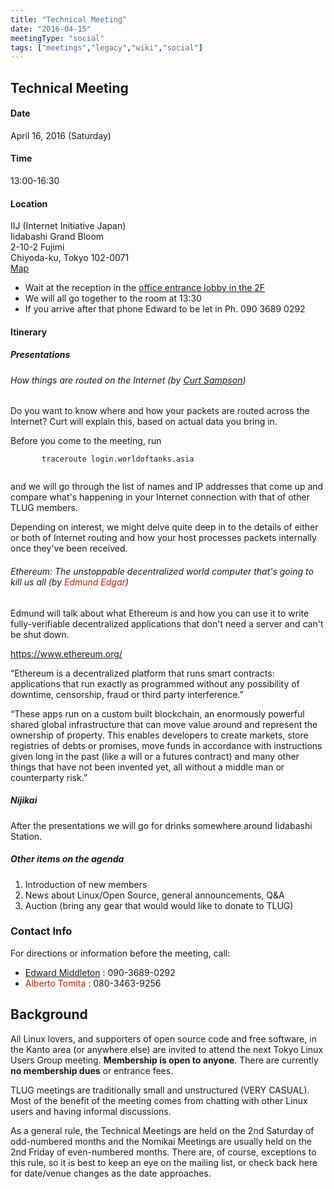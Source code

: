 ```yaml
---
title: "Technical Meeting"
date: "2016-04-15"
meetingType: "social"
tags: ["meetings","legacy","wiki","social"]
---
```


<h2 id="technical_meeting">Technical Meeting</h2>
<h4 id="date">Date</h4>
<p>April 16, 2016 (Saturday)</p>
<h4 id="time">Time</h4>
<p>13:00-16:30</p>
<h4 id="location">Location</h4>
<p>IIJ (Internet Initiative Japan)<br />
Iidabashi Grand Bloom<br />
2-10-2 Fujimi<br />
Chiyoda-ku, Tokyo 102-0071<br />
<a href="http://www.iij.ad.jp/en/company/about/map/head-office.html">Map</a></p>
<ul>
<li>Wait at the reception in the <a href="http://iidabashi-gb.jp/floor/index.html">office entrance lobby in the 2F</a></li>
<li>We will all go together to the room at 13:30</li>
<li>If you arrive after that phone Edward to be let in Ph. 090 3689 0292</li>
</ul>
<h4 id="itinerary">Itinerary</h4>
<h5 id="presentations">Presentations</h5>
<h6 id="how_things_are_routed_on_the_internet_by_curt_sampson">How things are routed on the Internet (by <a href="./Curt_Sampson">Curt Sampson</a>)</h6>
<p>Do you want to know where and how your packets are routed across the Internet? Curt will explain this, based on actual data you bring in.</p>
<p>Before you come to the meeting, run</p>
<p><code>       traceroute login.worldoftanks.asia</code><br />
<code>   </code></p>
<p>and we will go through the list of names and IP addresses that come up and compare what's happening in your Internet connection with that of other TLUG members.</p>
<p>Depending on interest, we might delve quite deep in to the details of either or both of Internet routing and how your host processes packets internally once they've been received.</p>
<h6 id="ethereum_the_unstoppable_decentralized_world_computer_thats_going_to_kill_us_all_by_edmund_edgar">Ethereum: The unstoppable decentralized world computer that's going to kill us all (by <font color="#CC2200">Edmund Edgar</font>)</h6>
<p>Edmund will talk about what Ethereum is and how you can use it to write fully-verifiable decentralized applications that don't need a server and can't be shut down.</p>
<p><a href="https://www.ethereum.org/">https://www.ethereum.org/</a></p>
<p>“Ethereum is a decentralized platform that runs smart contracts: applications that run exactly as programmed without any possibility of downtime, censorship, fraud or third party interference.”</p>
<p>“These apps run on a custom built blockchain, an enormously powerful shared global infrastructure that can move value around and represent the ownership of property. This enables developers to create markets, store registries of debts or promises, move funds in accordance with instructions given long in the past (like a will or a futures contract) and many other things that have not been invented yet, all without a middle man or counterparty risk.”</p>
<h5 id="nijikai">Nijikai</h5>
<p>After the presentations we will go for drinks somewhere around Iidabashi Station.</p>
<h5 id="other_items_on_the_agenda">Other items on the agenda</h5>
<ol>
<li>Introduction of new members</li>
<li>News about Linux/Open Source, general announcements, Q&amp;A</li>
<li>Auction (bring any gear that would would like to donate to TLUG)</li>
</ol>
<h3 id="contact_info">Contact Info</h3>
<p>For directions or information before the meeting, call:</p>
<ul>
<li><a href="./Edward_Middleton">Edward Middleton</a> : 090-3689-0292</li>
<li><font color="#CC2200">Alberto Tomita</font> : 080-3463-9256</li>
</ul>

<h2 id="introduction">Background</h2>
<p>All Linux lovers, and supporters of open source code and free software, in the Kanto area (or anywhere else) are invited to attend the next Tokyo Linux Users Group meeting. <b>Membership is open to anyone</b>. There are currently <b>no membership dues</b> or entrance fees.</p>
<p>TLUG meetings are traditionally small and unstructured (VERY CASUAL). Most of the benefit of the meeting comes from chatting with other Linux users and having informal discussions.</p>
<p>As a general rule, the Technical Meetings are held on the 2nd Saturday of odd-numbered months and the Nomikai Meetings are usually held on the 2nd Friday of even-numbered months. There are, of course, exceptions to this rule, so it is best to keep an eye on the mailing list, or check back here for date/venue changes as the date approaches.</p>
